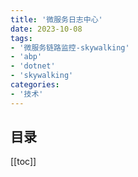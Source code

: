 ```yaml
---
title: '微服务日志中心'
date: 2023-10-08  
tags:
- '微服务链路监控-skywalking'
- 'abp'
- 'dotnet'
- 'skywalking'
categories:
- '技术'
---
```


## 目录
[[toc]]